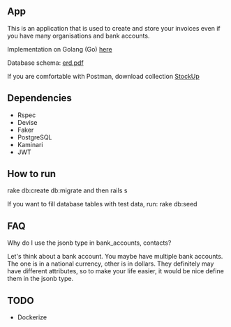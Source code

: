 ## App

This is an application that is used to create and store your invoices even if you have many organisations and bank accounts.

Implementation on Golang (Go) <a href="https://github.com/ElOtro/stockupgo-api">here</a>

Database schema: <a href="https://github.com/ElOtro/stockuprb-api/blob/master/erd.pdf">erd.pdf</a>

If you are comfortable with Postman, download collection <a href="StockUp.postman_collection.json">StockUp</a>

## Dependencies

- Rspec
- Devise
- Faker
- PostgreSQL
- Kaminari
- JWT

## How to run

rake db:create db:migrate and then rails s

If you want to fill database tables with test data, run: 
rake db:seed

## FAQ

Why do I use the jsonb type in bank_accounts, contacts? 

Let's think about a bank account. You maybe have multiple bank accounts. The one is in a national currency, other is in dollars. They definitely may have different attributes, so to make your life easier, it would be nice define them in the jsonb type.

## TODO

- Dockerize 